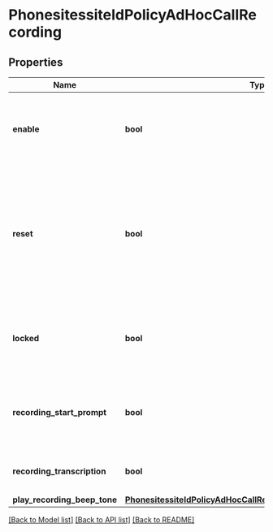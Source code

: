 # PhonesitessiteIdPolicyAdHocCallRecording

## Properties
Name | Type | Description | Notes
------------ | ------------- | ------------- | -------------
**enable** | **bool** | Whether the current extension can record and save calls to the cloud. | [optional] 
**reset** | **bool** | Whether the current settings will use the phone account&#x27;s settings (applicable if the current settings are using the new policy framework). | [optional] 
**locked** | **bool** | Whether the senior administrator allows users to modify the current settings. | [optional] 
**recording_start_prompt** | **bool** | Whether a prompt plays to call participants when the recording has started. | [optional] 
**recording_transcription** | **bool** | Whether call recording transcription is enabled. | [optional] 
**play_recording_beep_tone** | [**PhonesitessiteIdPolicyAdHocCallRecordingPlayRecordingBeepTone**](PhonesitessiteIdPolicyAdHocCallRecordingPlayRecordingBeepTone.md) |  | [optional] 

[[Back to Model list]](../README.md#documentation-for-models) [[Back to API list]](../README.md#documentation-for-api-endpoints) [[Back to README]](../README.md)

